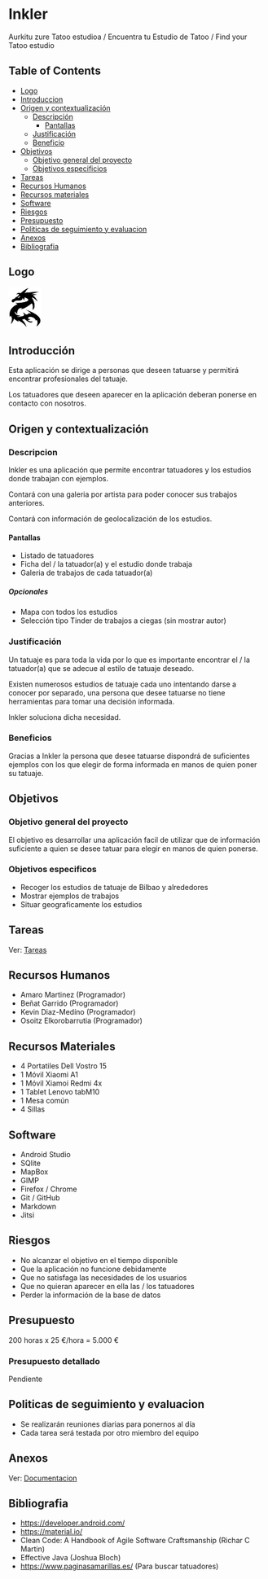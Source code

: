 # Inkler
Aurkitu zure Tatoo estudioa / Encuentra tu Estudio de Tatoo / Find your Tatoo estudio

## Table of Contents  
* [Logo](#logo)  
* [Introduccion](#introduccion)
* [Origen y contextualización](#origen)
    * [Descripción](#descripcion)
        * [Pantallas](#pantallas)
    * [Justificación](#justificacion)
    * [Beneficio](#beneficio)
* [Objetivos](#objetivos)
    * [Objetivo general del proyecto](#objetivogeneral)
    * [Objetivos especificios](#objetivosespecificos)
* [Tareas](#tareas)
* [Recursos Humanos](#recursoshumanos)
* [Recursos materiales](#recursosmateriales)
* [Software](#software)
* [Riesgos](#riesgos)
* [Presupuesto](#presupuesto)
* [Politicas de seguimiento y evaluacion](#seguimiento)
* [Anexos](#anexos)
* [Bibliografia](#bibliografia)

## Logo
<a name="logo"/>
<img src="https://github.com/osoitz/Inkler/blob/master/app/src/main/res/drawable/dragonlogo.png" width="64">



## Introducción
<a name="introduccion"/>
Esta aplicación se dirige a personas que deseen tatuarse y permitirá encontrar profesionales del tatuaje.

Los tatuadores que deseen aparecer en la aplicación deberan ponerse en contacto con nosotros.


## Origen y contextualización
<a name="origen"/>

### Descripcion
<a name="descripcion"/>

Inkler es una aplicación que permite encontrar tatuadores y los estudios donde trabajan con ejemplos.

Contará con una galeria por artista para poder conocer sus trabajos anteriores.

Contará con información de geolocalización de los estudios.


#### Pantallas
<a name="pantallas"/>

* Listado de tatuadores
* Ficha del / la tatuador(a) y el estudio donde trabaja
* Galeria de trabajos de cada tatuador(a)

##### Opcionales
* Mapa con todos los estudios
* Selección tipo Tinder de trabajos a ciegas (sin mostrar autor)


### Justificación
<a name="justificacion"/>

Un tatuaje es para toda la vida por lo que es importante encontrar el / la tatuador(a) que se adecue al estilo de tatuaje deseado.

Existen numerosos estudios de tatuaje cada uno intentando darse a conocer por separado, una persona que desee tatuarse no tiene herramientas para tomar una decisión informada.

Inkler soluciona dicha necesidad.


### Beneficios
<a name="beneficios"/>

Gracias a Inkler la persona que desee tatuarse dispondrá de suficientes ejemplos con los que elegir de forma informada en manos de quien poner su tatuaje.

## Objetivos
<a name="objetivos"/>

### Objetivo general del proyecto
<a name="objetivogeneral"/>

El objetivo es desarrollar una aplicación facil de utilizar que de información suficiente a quien se desee tatuar para elegir en manos de quien ponerse.


### Objetivos especificos
<a name="objetivos especificos"/>

* Recoger los estudios de tatuaje de Bilbao y alrededores
* Mostrar ejemplos de trabajos
* Situar geograficamente los estudios


## Tareas
<a name="tareas"/>

Ver:  [Tareas](https://github.com/osoitz/Inkler/projects/1)


## Recursos Humanos
<a name="recursoshumanos"/>

* Amaro Martinez (Programador)
* Beñat Garrido (Programador)
* Kevin Diaz-Medíno (Programador)
* Osoitz Elkorobarrutia (Programador)


## Recursos Materiales
<a name="recursosmateriales"/>

* 4 Portatiles Dell Vostro 15
* 1 Móvil Xiaomi A1
* 1 Móvil Xiamoi Redmi 4x
* 1 Tablet Lenovo tabM10
* 1 Mesa común
* 4 Sillas


## Software
<a name="software"/>

* Android Studio
* SQlite
* MapBox
* GIMP
* Firefox / Chrome
* Git / GitHub
* Markdown
* Jitsi


## Riesgos
<a name="riesgos"/>

* No alcanzar el objetivo en el tiempo disponible
* Que la aplicación no funcione debidamente
* Que no satisfaga las necesidades de los usuarios
* Que no quieran aparecer en ella las / los tatuadores
* Perder la información de la base de datos



## Presupuesto
<a name="presupuesto"/>

200 horas x 25 €/hora  = 5.000 € 

### Presupuesto detallado
<a name="presupuestodetallado"/>

Pendiente



## Politicas de seguimiento y evaluacion
<a name="seguimiento"/>

* Se realizarán reuniones diarias para ponernos al día
* Cada tarea será testada por otro miembro del equipo


## Anexos
<a name="anexos"/>

Ver:  [Documentacion](https://github.com/osoitz/Inkler/tree/master/Documentacion)


## Bibliografia
<a name="bibliografia"/>

* https://developer.android.com/
* https://material.io/
* Clean Code: A Handbook of Agile Software Craftsmanship (Richar C Martin)
* Effective Java (Joshua Bloch)
* https://www.paginasamarillas.es/ (Para buscar tatuadores)


